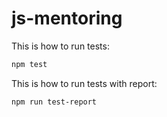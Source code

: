 # js-mentoring

This is how to run tests:
  ```sh
  npm test
  ```
This is how to run tests with report:
  ```sh
  npm run test-report
  ```

